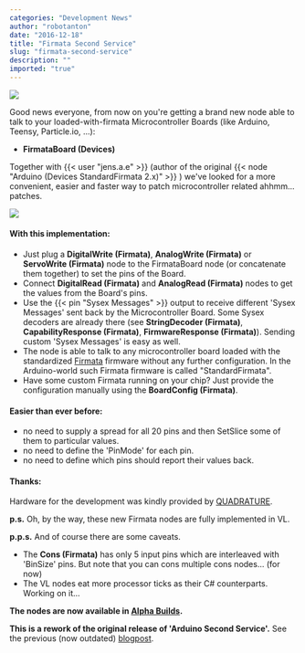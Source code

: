 ```yaml
---
categories: "Development News"
author: "robotanton"
date: "2016-12-18"
title: "Firmata Second Service"
slug: "firmata-second-service"
description: ""
imported: "true"
---
```



![](vvvv-ArduinoSecondService_10fps.gif) 

Good news everyone, from now on you're getting a brand new node able to talk to your loaded-with-firmata Microcontroller Boards (like Arduino, Teensy, Particle.io, ...):

* **FirmataBoard (Devices)**

Together with {{< user "jens.a.e" >}} (author of the original {{< node "Arduino (Devices StandardFirmata 2.x)" >}} ) we've looked for a more convenient, easier and faster way to patch microcontroller related ahhmm... patches.

![](vvvv-FirmataSecondService.png) 

#### With this implementation:
* Just plug a **DigitalWrite (Firmata)**, **AnalogWrite (Firmata)** or **ServoWrite (Firmata)** node to the FirmataBoard node (or concatenate them together) to set the pins of the Board.
* Connect **DigitalRead (Firmata)** and **AnalogRead (Firmata)** nodes to get the values from the Board's pins.
* Use the {{< pin "Sysex Messages" >}} output to receive different 'Sysex Messages' sent back by the Microcontroller Board. Some Sysex decoders are already there (see **StringDecoder (Firmata)**, **CapabilityResponse (Firmata)**, **FirmwareResponse (Firmata)**). Sending custom 'Sysex Messages' is easy as well.
* The node is able to talk to any microcontroller board loaded with the standardized [Firmata](https://github.com/firmata/protocol/blob/master/feature-registry.md#core-feature-set) firmware without any further configuration. In the Arduino-world such Firmata firmware is called "StandardFirmata".
* Have some custom Firmata running on your chip? Just provide the configuration manually using the **BoardConfig (Firmata)**.

#### Easier than ever before:
* no need to supply a spread for all 20 pins and then SetSlice some of them to particular values. 
* no need to define the 'PinMode' for each pin.
* no need to define which pins should report their values back.

#### Thanks:
Hardware for the development was kindly provided by [QUADRATURE](https://vvvv.org/businesses/quadrature-goetz-neitsch-gbr).

**p.s.**
Oh, by the way, these new Firmata nodes are fully implemented in VL.

**p.p.s.**
And of course there are some caveats.

* The **Cons (Firmata)** has only 5 input pins which are interleaved with 'BinSize' pins.  But note that you can cons multiple cons nodes... (for now)
* The VL nodes eat more processor ticks as their C# counterparts. Working on it...

**The nodes are now available in [Alpha Builds](https://vvvv.org/downloads/previews).**

**This is a rework of the original release of 'Arduino Second Service'.**
See the previous (now outdated) [blogpost](/blog/2016/arduino-second-service).